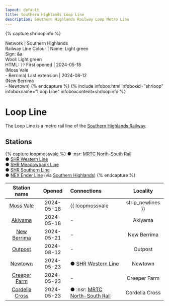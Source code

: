 ```yaml
---
layout: default
title: Southern Highlands Loop Line
description: Southern Highlands Railway Loop Metro Line
---
```


{% capture shrloopinfo %}

Network | Southern Highlands<br/>Railway
Line Colour | Name: Light green<br/>Sign: &a<br/>Wool: Light green<br/>HTML: `??`
First opened | 2024-05-18<br/>(Moss Vale<br/>- Berrima)
Last extension | 2024-08-12<br/>(New Berrima<br/>- Newtown)
{% endcapture %}
{%
  include infobox.html
  infoboxid="shrloop"
  infoboxname="Loop Line"
  infoboxcontent=shrloopinfo
%}

# Loop Line

The Loop Line is a metro rail line of the [Southern Highlands Railway](/rail-networks/shr).

## Stations

{% capture loopmossvale %}
● :nsr: [MRTC North-South Rail](/rail-lines/mrtc-north-south-rail-line)<br/>
● [SHR Western Line](/rail-lines/shr-western-line)<br/>
● [SHR Meadowbank Line](/rail-lines/shr-meadowbank-line)<br/>
● [SHR Southern Line](/rail-lines/shr-southern-line)<br/>
● [NEX Ender Line](/rail-lines/nex-ender-line) (via [Southern Highlands](/rail-stations/southern-highlands))
{% endcapture %}

| Station name | Opened | Connections | Locality |
|:---:|:---:|:---|:---:|
| [Moss Vale](/rail-stations/moss-vale) | 2024-05-18 | {{ loopmossvale | strip_newlines }} | Moss Vale |
| [Akiyama](/rail-stations/akiyama) | 2024-05-18 | - | Akiyama |
| [New Berrima](/rail-stations/new-berrima) | 2024-05-21 | - | New Berrima |
| [Outpost](/rail-stations/outpost) | 2024-08-12 | - | Outpost |
| [Newtown](/rail-stations/newtown) | 2024-05-23 | ● [SHR Western Line](/rail-lines/shr-western-line) | Newtown |
| [Creeper Farm](/rail-stations/creeper-farm) | 2024-05-23 | - | Creeper Farm |
| [Cordelia Cross](/rail-stations/cordelia-cross) | 2024-05-23 | ● :nsr: [MRTC North-South Rail](/rail-lines/mrtc-north-south-rail-line) | Cordelia Cross |

